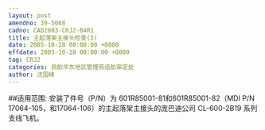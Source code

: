 ```yaml
---
layout: post
amendno: 39-5068
cadno: CAD2003-CRJ2-04R1
title: 主起落架主接头检查(3)
date: 2005-10-28 00:00:00 +0800
effdate: 2005-10-28 00:00:00 +0800
tag: CRJ2
categories: 民航华东地区管理局适航审定处
author: 沈国峰
---
```


##适用范围:
安装了件号（P/N）为 601R85001-81和601R85001-82（MDI P/N 17064-105，和17064-106）的主起落架主接头的庞巴迪公司 CL-600-2B19 系列支线飞机。


